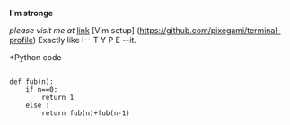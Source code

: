 **I'm stronge**

*please visit me at* [link](https://github.com/ila36IX "GitHub")
[Vim setup] (https://github.com/pixegami/terminal-profile)
  Exactly like I-- T Y P E --it.

  *Python code
```

def fub(n):
	if n==0: 
		return 1
	else : 
		return fub(n)+fub(n-1)


```

